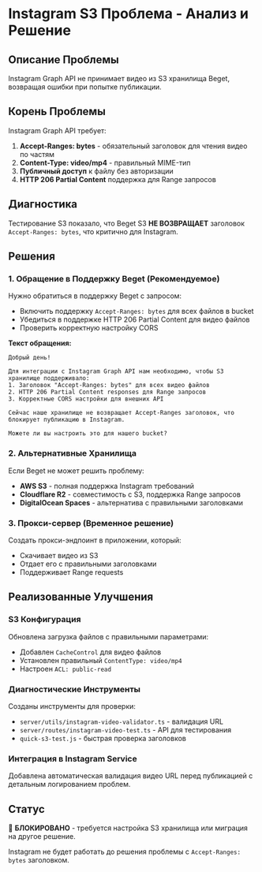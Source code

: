 # Instagram S3 Проблема - Анализ и Решение

## Описание Проблемы
Instagram Graph API не принимает видео из S3 хранилища Beget, возвращая ошибки при попытке публикации.

## Корень Проблемы
Instagram Graph API требует:
1. **Accept-Ranges: bytes** - обязательный заголовок для чтения видео по частям
2. **Content-Type: video/mp4** - правильный MIME-тип
3. **Публичный доступ** к файлу без авторизации
4. **HTTP 206 Partial Content** поддержка для Range запросов

## Диагностика
Тестирование S3 показало, что Beget S3 **НЕ ВОЗВРАЩАЕТ** заголовок `Accept-Ranges: bytes`, что критично для Instagram.

## Решения

### 1. Обращение в Поддержку Beget (Рекомендуемое)
Нужно обратиться в поддержку Beget с запросом:
- Включить поддержку `Accept-Ranges: bytes` для всех файлов в bucket
- Убедиться в поддержке HTTP 206 Partial Content для видео файлов
- Проверить корректную настройку CORS

**Текст обращения:**
```
Добрый день!

Для интеграции с Instagram Graph API нам необходимо, чтобы S3 хранилище поддерживало:
1. Заголовок "Accept-Ranges: bytes" для всех видео файлов
2. HTTP 206 Partial Content responses для Range запросов
3. Корректные CORS настройки для внешних API

Сейчас наше хранилище не возвращает Accept-Ranges заголовок, что блокирует публикацию в Instagram.

Можете ли вы настроить это для нашего bucket?
```

### 2. Альтернативные Хранилища
Если Beget не может решить проблему:
- **AWS S3** - полная поддержка Instagram требований
- **Cloudflare R2** - совместимость с S3, поддержка Range запросов
- **DigitalOcean Spaces** - альтернатива с правильными заголовками

### 3. Прокси-сервер (Временное решение)
Создать прокси-эндпоинт в приложении, который:
- Скачивает видео из S3
- Отдает его с правильными заголовками
- Поддерживает Range requests

## Реализованные Улучшения

### S3 Конфигурация
Обновлена загрузка файлов с правильными параметрами:
- Добавлен `CacheControl` для видео файлов
- Установлен правильный `ContentType: video/mp4`
- Настроен `ACL: public-read`

### Диагностические Инструменты
Созданы инструменты для проверки:
- `server/utils/instagram-video-validator.ts` - валидация URL
- `server/routes/instagram-video-test.ts` - API для тестирования
- `quick-s3-test.js` - быстрая проверка заголовков

### Интеграция в Instagram Service
Добавлена автоматическая валидация видео URL перед публикацией с детальным логированием проблем.

## Статус
🔴 **БЛОКИРОВАНО** - требуется настройка S3 хранилища или миграция на другое решение.

Instagram не будет работать до решения проблемы с `Accept-Ranges: bytes` заголовком.